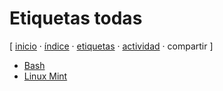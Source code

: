 # Etiquetas todas
[ [inicio](https://github.com/jucardus/jucardus.github.io/blob/main/index.md) · [índice](https://github.com/jucardus/jucardus.github.io/blob/main/indice.md) · [etiquetas](https://github.com/jucardus/jucardus.github.io/blob/main/etiquetas.md) · [actividad](https://github.com/jucardus/jucardus.github.io/blob/main/actividad.md) · compartir ]

* [Bash](https://github.com/jucardus/jucardus.github.io/blob/main/b/a/bash.md)
* [Linux Mint](https://github.com/jucardus/jucardus.github.io/blob/main/l/i/linux-mint.md)

